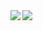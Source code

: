 <a href="https://github.com/AmirHosseinKarimi/AmirHosseinKarimi">
  <img align="left" src="https://github-readme-stats.vercel.app/api?username=AmirHosseinKarimi&show_icons=true&hide=stars&icon_color=0366d6&line_height=30&include_all_commits" />
</a>
<a href="https://github.com/AmirHosseinKarimi/AmirHosseinKarimi">
  <img align="left" src="https://github-readme-stats.vercel.app/api/top-langs/?username=AmirHosseinKarimi&layout=compact" />
</a>

